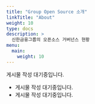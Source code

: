 ```yaml
---
title: "Group Open Source 소개"
linkTitle: "About"
weight: 10
type: docs
description: >
  신한금융그룹의 오픈소스 거버넌스 현황
menu:
  main:
    weight: 10
---
```



게시물 작성 대기중입니다.

* 게시물 작성 대기중입니다. 
* 게시물 작성 대기중입니다.


